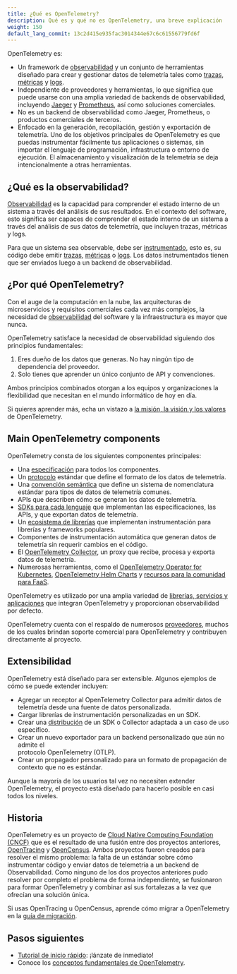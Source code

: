 ```yaml
---
title: ¿Qué es OpenTelemetry?
description: Qué es y qué no es OpenTelemetry, una breve explicación
weight: 150
default_lang_commit: 13c2d415e935fac3014344e67c6c61556779fd6f
---
```


OpenTelemetry es:

- Un framework de
  [observabilidad](/docs/concepts/observability-primer/#what-is-observability) y
  un conjunto de herramientas diseñado para crear y gestionar datos de
  telemetría tales como [trazas](/docs/concepts/signals/traces/),
  [métricas](/docs/concepts/signals/metrics/) y
  [logs](/docs/concepts/signals/logs/).
- Independiente de proveedores y herramientas, lo que significa que puede usarse
  con una amplia variedad de backends de observabilidad, incluyendo
  [Jaeger](https://www.jaegertracing.io/) y
  [Prometheus](https://prometheus.io/), así como soluciones comerciales.
- No es un backend de observabilidad como Jaeger, Prometheus, o productos
  comerciales de terceros.
- Enfocado en la generación, recopilación, gestión y exportación de telemetría.
  Uno de los objetivos principales de OpenTelemetry es que puedas instrumentar
  fácilmente tus aplicaciones o sistemas, sin importar el lenguaje de
  programación, infrastructura o entorno de ejecución. El almacenamiento y
  visualización de la telemetría se deja intencionalmente a otras herramientas.

## ¿Qué es la observabilidad?

[Observabilidad](/docs/concepts/observability-primer/#what-is-observability) es
la capacidad para comprender el estado interno de un sistema a través del
análisis de sus resultados. En el contexto del software, esto significa ser
capaces de comprender el estado interno de un sistema a través del análisis de
sus datos de telemetría, que incluyen trazas, métricas y logs.

Para que un sistema sea observable, debe ser
[instrumentado](/docs/concepts/instrumentation), esto es, su código debe emitir
[trazas](/docs/concepts/signals/traces/),
[métricas](/docs/concepts/signals/metrics/) o
[logs](/docs/concepts/signals/logs/). Los datos instrumentados tienen que ser
enviados luego a un backend de observabilidad.

## ¿Por qué OpenTelemetry?

Con el auge de la computación en la nube, las arquitecturas de microservicios y
requisitos comerciales cada vez más complejos, la necesidad de
[observabilidad](/docs/concepts/observability-primer/#what-is-observability) del
software y la infraestructura es mayor que nunca.

OpenTelemetry satisface la necesidad de observabilidad siguiendo dos principios
fundamentales:

1. Eres dueño de los datos que generas. No hay ningún tipo de dependencia del
   proveedor.
2. Solo tienes que aprender un único conjunto de API y convenciones.

Ambos principios combinados otorgan a los equipos y organizaciones la
flexibilidad que necesitan en el mundo informático de hoy en día.

Si quieres aprender más, echa un vistazo a
[la misión, la visión y los valores](/community/mission/) de OpenTelemetry.

## Main OpenTelemetry components

OpenTelemetry consta de los siguientes componentes principales:

- Una [especificación](/docs/specs/otel) para todos los componentes.
- Un [protocolo](/docs/specs/otlp/) estándar que define el formato de los datos
  de telemetría.
- Una [convención semántica](/docs/specs/semconv/) que define un sistema de
  nomenclatura estándar para tipos de datos de telemetría comunes.
- APIs que describen cómo se generan los datos de telemetría.
- [SDKs para cada lenguaje](/docs/languages) que implementan las
  especificaciones, las APIs, y que exportan datos de telemetría.
- Un [ecosistema de librerías](/ecosystem/registry) que implementan
  instrumentación para librerías y frameworks populares.
- Componentes de instrumentación automática que generan datos de telemetría sin
  requerir cambios en el código.
- El [OpenTelemetry Collector](/docs/collector), un proxy que recibe, procesa y
  exporta datos de telemetría.
- Numerosas herramientas, como el
  [OpenTelemetry Operator for Kubernetes](/docs/kubernetes/operator/),
  [OpenTelemetry Helm Charts](/docs/kubernetes/helm/) y
  [recursos para la comunidad para FaaS](/docs/faas/).

OpenTelemetry es utilizado por una amplia variedad de
[librerías, servicios y aplicaciones](/ecosystem/integrations/) que integran
OpenTelemetry y proporcionan observabilidad por defecto.

OpenTelemetry cuenta con el respaldo de numerosos
[proveedores](/ecosystem/vendors/), muchos de los cuales brindan soporte
comercial para OpenTelemetry y contribuyen directamente al proyecto.

## Extensibilidad

OpenTelemetry está diseñado para ser extensible. Algunos ejemplos de cómo se
puede extender incluyen:

- Agregar un receptor al OpenTelemetry Collector para admitir datos de
  telemetría desde una fuente de datos personalizada.
- Cargar librerías de instrumentación personalizadas en un SDK.
- Crear una [distribución](/docs/concepts/distributions/) de un SDK o Collector
  adaptada a un caso de uso específico.
- Crear un nuevo exportador para un backend personalizado que aún no admite el  
  protocolo OpenTelemetry (OTLP).
- Crear un propagador personalizado para un formato de propagación de contexto
  que no es estándar.

Aunque la mayoría de los usuarios tal vez no necesiten extender OpenTelemetry,
el proyecto está diseñado para hacerlo posible en casi todos los niveles.

## Historia

OpenTelemetry es un proyecto de
[Cloud Native Computing Foundation (CNCF)](https://www.cncf.io) que es el
resultado de una fusión entre dos proyectos anteriores,
[OpenTracing](https://opentracing.io) y [OpenCensus](https://opencensus.io).
Ambos proyectos fueron creados para resolver el mismo problema: la falta de un
estándar sobre cómo instrumentar código y enviar datos de telemetría a un
backend de Observabilidad. Como ninguno de los dos proyectos anteriores pudo
resolver por completo el problema de forma independiente, se fusionaron para
formar OpenTelemetry y combinar así sus fortalezas a la vez que ofrecían una
solución única.

Si usas OpenTracing u OpenCensus, aprende cómo migrar a OpenTelemetry en la
[guía de migración](/docs/migration/).

## Pasos siguientes

- [Tutorial de inicio rápido](/docs/getting-started/): ¡lánzate de inmediato!
- Conoce los [conceptos fundamentales de OpenTelemetry](/docs/concepts/).
